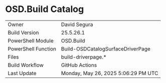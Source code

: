 ﻿# OSD.Build Catalog

| | |
|-|-|
| Owner | David Segura |
| Build Version | 25.5.26.1 |
| PowerShell Module | OSD.Build |
| PowerShell Function | Build-OSDCatalogSurfaceDriverPage |
| Files | build-driverpage.* |
| Build Workflow | GitHub Actions |
| Last Update | Monday, May 26, 2025 5:06:29 PM UTC |
